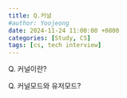 ```yaml
---
title: Q.커널
#author: Yoojeong
date: 2024-11-24 11:00:00 +0800
categories: [Study, CS]
tags: [cs, tech interview]
---
```



Q. 커널이란?  

Q. 커널모드와 유저모드?  
